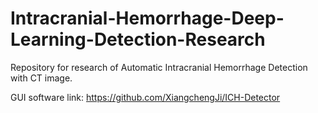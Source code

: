 # Intracranial-Hemorrhage-Deep-Learning-Detection-Research
Repository for research of Automatic Intracranial Hemorrhage Detection with CT image.


GUI software link: https://github.com/XiangchengJi/ICH-Detector
